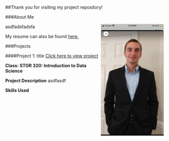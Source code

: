 ##Thank you for visiting my project repository!

###About Me

<img align="right" width="200" src="IMG_3768.PNG">

asdfadsfadsfa

My resume can also be found 
<a href="Alexander_Huml_Resume2.pdf" title="ACHumlResume">here.</a>

###Projects

####Project 1: title
<a href="Final_Report_Template.html" title="STOR320 Final Project">Click here to view project</a>

**Class: STOR 320: Introduction to Data Science**

**Project Description** asdfasdf

**Skills Used** 
